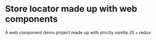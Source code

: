 # Store locator made up with web components

A web component demo project made up with strictly vanilla JS + redux